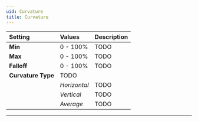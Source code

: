 ```yaml
---
uid: Curvature
title: Curvature
---
```


| Setting            | Values       | Description |
| :----------------- | :----------- | :---------- |
| **Min**            | 0 - 100%  | TODO       |
| **Max**            | 0 - 100%  | TODO       |
| **Falloff**        | 0 - 100%  | TODO       |
| **Curvature Type** | TODO        |
|                    | *Horizontal* | TODO       |
|                    | *Vertical*   | TODO       |
|                    | *Average*    | TODO       |




***

<!--examples-->